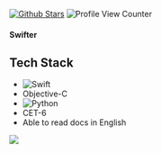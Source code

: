 [![Github Stars](https://img.shields.io/github/stars/danerlt?color=faf408&label=github%20stars&logo=github)](https://github.com/SunnyJ-CN)
![Profile View Counter](https://komarev.com/ghpvc/?username=SunnyJ-CN)

#### Swifter

## Tech Stack

- ![Swift](https://img.shields.io/badge/Swift-F05138?style=flat&logo=swift&logoColor=white)
- Objective-C
- ![Python](https://img.shields.io/badge/Python-3776AB?style=flat&logo=python&logoColor=white)
- CET-6
- Able to read docs in English

</p>

<img align="center"  src="https://github-readme-stats.vercel.app/api/top-langs/?username=SunnyJ-CN&hide=c%2B%2B,HTML&layout=compact&theme=blue-green&count_private=true&include_all_commits=true" />

</p>

<!---
SunnyJ-CN/SunnyJ-CN is a ✨ special ✨ repository because its `README.md` (this file) appears on your GitHub profile.
You can click the Preview link to take a look at your changes.
--->
